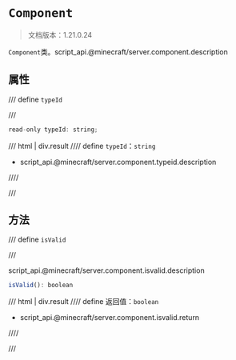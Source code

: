 # `Component`

> 文档版本：1.21.0.24

`Component`类。script_api.@minecraft/server.component.description

## 属性

/// define
`typeId`


///

```js
read-only typeId: string;
```

/// html | div.result
//// define
`typeId`：`string`

- script_api.@minecraft/server.component.typeid.description


////

///


## 方法

/// define
`isValid`


///

script_api.@minecraft/server.component.isvalid.description

```js
isValid(): boolean
```

/// html | div.result
//// define
返回值：`boolean`

- script_api.@minecraft/server.component.isvalid.return


////

///

